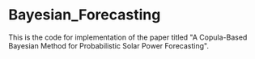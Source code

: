 # Bayesian_Forecasting
This is the code for implementation of the paper titled "A Copula-Based Bayesian Method for Probabilistic Solar Power Forecasting".
